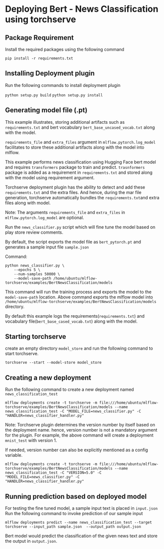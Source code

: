 # Deploying Bert - News Classification using torchserve

## Package Requirement

Install the required packages using the following command

`pip install -r requirements.txt`

## Installing Deployment plugin

Run the following commands to install deployment plugin

`python setup.py build`
`python setup.py install`

## Generating model file (.pt)

This example illustrates, storing additional artifacts such as `requirements.txt` and bert vocabulary `bert_base_uncased_vocab.txt`
along with the model.

`requirements_file` and `extra_files` argument in `mlflow.pytorch.log_model` facilitates to store these additional artifacts along
with the model into mlflow.

This example performs news classification using Hugging Face bert model and requires `transformers` package to train and predict.
`trasnformers` package is added as a requirement in `requirements.txt` and stored along with the model using requirement argument.

Torchserve deployment plugin has the ability to detect and add these `requirements.txt` and the extra files. And hence, during the
mar file generation, torchserve automatically bundles the `requirements.txt`and extra files along with model.

Note: The arguments `requirements_file` and `extra_files` in `mlflow.pytorch.log_model` are optional.

Run the `news_classifier.py` script which will fine tune the model based on play store review comments. 

By default,  the script exports the model file as `bert_pytorch.pt` and generates a sample input file `sample.json`

Command: 
```
python news_classifier.py \
    --epochs 5 \
    --num-samples 50000 \
    --model-save-path /home/ubuntu/mlflow-torchserve/examples/BertNewsClassification/models
```

This command will run the training process and exports the model to the `model-save-path` location.
Above command exports the mlflow model into `/home/ubuntu/mlflow-torchserve/examples/BertNewsClassification/models` directory. 

By default this example logs the requirements(`requirements.txt`) and vocabulary file(`bert_base_cased_vocab.txt`) along with the model.

## Starting torchserve

create an empty directory `model_store` and run the following command to start torchserve.

`torchserve --start --model-store model_store`

## Creating a new deployment

Run the following command to create a new deployment named `news_classification_test`

`mlflow deployments create -t torchserve -m file:///home/ubuntu/mlflow-torchserve/examples/BertNewsClassification/models --name news_classification_test -C "MODEL_FILE=news_classifier.py" -C "HANDLER=news_classifier_handler.py"`

Note: Torchserve plugin determines the version number by itself based on the deployment name. hence, version number 
is not a mandatory argument for the plugin. For example, the above command will create a deployment `mnist_test` with version 1.

If needed, version number can also be explicitly mentioned as a config variable.

`mlflow deployments create -t torchserve -m file:///home/ubuntu/mlflow-torchserve/examples/BertNewsClassification/models --name news_classification_test -C "VERSION=5.0" -C "MODEL_FILE=news_classifier.py" -C "HANDLER=news_classifier_handler.py"`


## Running prediction based on deployed model

For testing the fine tuned model, a sample input text is placed in `input.json`
Run the following command to invoke prediction of our sample input 

`mlflow deployments predict --name news_classification_test --target torchserve --input_path sample.json  --output_path output.json`

Bert model would predict the classification of the given news text and store the output in `output.json`.
